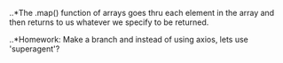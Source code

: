 ..*The .map() function of arrays goes thru each element in the array and then returns to us whatever we specify to be returned.

..*Homework: Make a branch and instead of using axios, lets use 'superagent'?